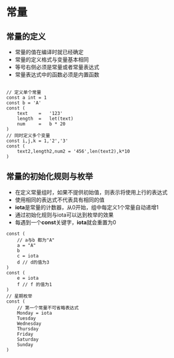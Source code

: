 # 常量

## 常量的定义

* 常量的值在编译时就已经确定
* 常量的定义格式与变量基本相同
* 等号右侧必须是常量或者常量表达式
* 常量表达式中的函数必须是内置函数

```

// 定义单个常量
const a int = 1
const b = 'A'
const (
    text    =   '123'
    length  =   let(text)
    num     =   b * 20
)
// 同时定义多个变量
const i,j,k = 1,'2','3'
const (
    text2,length2,num2 = '456',len(text2),k*10
)

```

## 常量的初始化规则与枚举

* 在定义常量组时，如果不提供初始值，则表示将使用上行的表达式
* 使用相同的表达式不代表具有相同的值
* **iota**是常量的计数器，从0开始，组中每定义1个常量自动递增1
* 通过初始化规则与iota可以达到枚举的效果
* 每遇到一个**const**关键字，**iota**就会重置为0

```
const (
    // a与b 都为"A"
    a = "A"
    b
    c = iota
    d // d的值为3
)
const (
    e = iota
    f // f 的值为1
)
// 星期枚举
const (
    // 第一个常量不可省略表达式
    Monday = iota
    Tuesday
    Wednesday
    Thursday
    Friday
    Saturday
    Sunday
)
```
